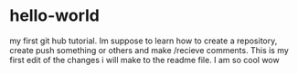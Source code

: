 # hello-world
my first git hub tutorial. Im suppose to learn how to create a repository, create push something or others and make /recieve comments.
This is my first edit of the changes i will make to the readme file. I am so cool
wow
